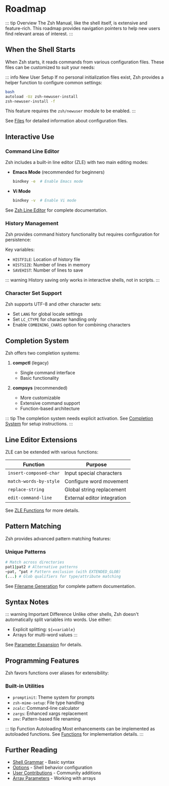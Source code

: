 # Roadmap

::: tip Overview
The Zsh Manual, like the shell itself, is extensive and feature-rich. This roadmap provides navigation pointers to help new users find relevant areas of interest.
:::

## When the Shell Starts

When Zsh starts, it reads commands from various configuration files. These files can be customized to suit your needs:

::: info New User Setup
If no personal initialization files exist, Zsh provides a helper function to configure common settings:

```bash
bash
autoload -Uz zsh-newuser-install
zsh-newuser-install -f
```

This feature requires the `zsh/newuser` module to be enabled.
:::

See [Files](/guide/files) for detailed information about configuration files.

## Interactive Use

### Command Line Editor

Zsh includes a built-in line editor (ZLE) with two main editing modes:

- **Emacs Mode** (recommended for beginners)
  ```bash
  bindkey -e  # Enable Emacs mode
  ```
- **Vi Mode**
  ```bash
  bindkey -v  # Enable Vi mode
  ```

See [Zsh Line Editor](/zsh-line-editor/) for complete documentation.

### History Management

Zsh provides command history functionality but requires configuration for persistence:

Key variables:
- `HISTFILE`: Location of history file
- `HISTSIZE`: Number of lines in memory
- `SAVEHIST`: Number of lines to save

::: warning
History saving only works in interactive shells, not in scripts.
:::

### Character Set Support

Zsh supports UTF-8 and other character sets:

- Set `LANG` for global locale settings
- Set `LC_CTYPE` for character handling only
- Enable `COMBINING_CHARS` option for combining characters

## Completion System

Zsh offers two completion systems:

1. **compctl** (legacy)
   - Single command interface
   - Basic functionality

2. **compsys** (recommended)
   - More customizable
   - Extensive command support
   - Function-based architecture

::: tip
The completion system needs explicit activation. See [Completion System](/completion-system/) for setup instructions.
:::

## Line Editor Extensions

ZLE can be extended with various functions:

| Function | Purpose |
|----------|----------|
| `insert-composed-char` | Input special characters |
| `match-words-by-style` | Configure word movement |
| `replace-string` | Global string replacement |
| `edit-command-line` | External editor integration |

See [ZLE Functions](/zsh-line-editor/functions) for more details.

## Pattern Matching

Zsh provides advanced pattern matching features:

### Unique Patterns

```bash
# Match across directories
pat1|pat2 # Alternative patterns
~pat, ^pat # Pattern exclusion (with EXTENDED_GLOB)
(...) # Glob qualifiers for type/attribute matching
```

See [Filename Generation](/pattern-matching/) for complete pattern documentation.

## Syntax Notes

::: warning Important Difference
Unlike other shells, Zsh doesn't automatically split variables into words. Use either:
- Explicit splitting: `${=variable}`
- Arrays for multi-word values
:::

See [Parameter Expansion](/parameters/) for details.

## Programming Features

Zsh favors functions over aliases for extensibility:

### Built-in Utilities

- `promptinit`: Theme system for prompts
- `zsh-mime-setup`: File type handling
- `zcalc`: Command-line calculator
- `zargs`: Enhanced xargs replacement
- `zmv`: Pattern-based file renaming

::: tip Function Autoloading
Most enhancements can be implemented as autoloaded functions. See [Functions](/functions/) for implementation details.
:::

## Further Reading

- [Shell Grammar](/shell-grammar/) - Basic syntax
- [Options](/options/) - Shell behavior configuration
- [User Contributions](/user-contributions/) - Community additions
- [Array Parameters](/parameters/#array-parameters) - Working with arrays